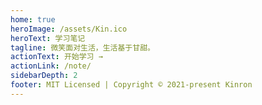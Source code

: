 ```yaml
---
home: true
heroImage: /assets/Kin.ico
heroText: 学习笔记
tagline: 微笑面对生活，生活基于甘甜。
actionText: 开始学习 →
actionLink: /note/
sidebarDepth: 2
footer: MIT Licensed | Copyright © 2021-present Kinron
---
```

